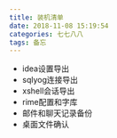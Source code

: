 ```yaml
---
title: 装机清单
date: 2018-11-08 15:19:54
categories: 七七八八
tags: 备忘
---
```


- idea设置导出
- sqlyog连接导出
- xshell会话导出
- rime配置和字库
- 邮件和聊天记录备份
- 桌面文件确认
